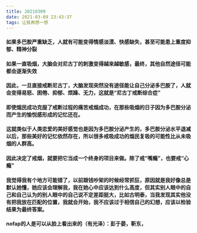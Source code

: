 ```yaml
---
title: 20210309
date: 2021-03-09 23:43:37
tags: 让我再想一想
---
```

#### 如果多巴胺严重缺乏，人就有可能变得情感淡漠、快感缺失，甚至可能患上重度抑郁、精神分裂

#### 如果一直吸烟，大脑会对尼古丁的刺激变得越来越敏感，最终，其他自然途径可能都会逐渐失效

#### 因此，一旦直接戒断尼古丁，大脑发现突然没有途径能让自己分泌多巴胺了，人就会变得易怒、困倦、抑郁、烦躁、无力，这就是“尼古丁戒断综合症”

#### 即使烟民成功克服了戒断过程的痛苦戒烟成功，在那些吸烟的日子因为多巴胺分泌而产生的愉悦感形成的记忆还在。

#### 这就类似于人类恋爱的美好感觉也是因为多巴胺分泌产生的，多巴胺分泌水平退减以后，那些美好的记忆依然存在，所以很多戒吸成功的烟民复吸的可能性比从未吸烟的人群高。

#### 因此决定了戒烟，就要把它当成一个终身的项目来做。除了戒“嘴瘾”，也要戒“心瘾”

#### 我觉得我有个地方可能错了，以前跟钱吵架的时候经常抓狂，原因就是我好像总是默认她懂，她应该会理解我，我在她心中应该达到什么高度，但其实别人眼中的自己和自己认为的别人眼中的自己说不定差距挺大，比如古明泰，当我发现其实他没有把我放在匹配的位置，我就会开始，我不应该过于相信自己的幻想，应该以检验结果为最终答案。

#### nofap的人是可以从脸上看出来的（有光泽）：彭于晏，靳东，